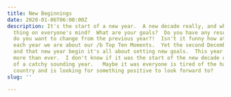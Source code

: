 ```yaml
---
title: New Beginnings
date: 2020-01-06T06:00:00Z
description: It's the start of a new year.  A new decade really, and what's the one
  thing on everyone's mind?  What are your goals?  Do you have any resolutions?  What
  do you want to change from the previous year?!  Isn't it funny how at the end of
  each year we are about our /b Top Ten Moments.  Yet the second December 31st hits
  and that new year begin it's all about setting new goals.  This year I noticed it
  more than ever.  I don't know if it was the start of the new decade or the start
  of a catchy sounding year.   Maybe it was everyone is tired of the hate in this
  country and is looking for something positive to look forward to?
slug: ''

---
```

